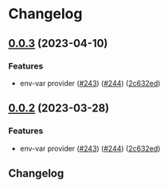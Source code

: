 # Changelog

## [0.0.3](https://github.com/toddbaert/java-sdk-contrib/compare/dev.openfeature.contrib.providers.env-var-v0.0.2...dev.openfeature.contrib.providers.env-var-v0.0.3) (2023-04-10)


### Features

* env-var provider ([#243](https://github.com/toddbaert/java-sdk-contrib/issues/243)) ([#244](https://github.com/toddbaert/java-sdk-contrib/issues/244)) ([2c632ed](https://github.com/toddbaert/java-sdk-contrib/commit/2c632ed3069051ee6f90d88a4bf96e27feb70e46))

## [0.0.2](https://github.com/open-feature/java-sdk-contrib/compare/dev.openfeature.contrib.providers.env-var-v0.0.1...dev.openfeature.contrib.providers.env-var-v0.0.2) (2023-03-28)


### Features

* env-var provider ([#243](https://github.com/open-feature/java-sdk-contrib/issues/243)) ([#244](https://github.com/open-feature/java-sdk-contrib/issues/244)) ([2c632ed](https://github.com/open-feature/java-sdk-contrib/commit/2c632ed3069051ee6f90d88a4bf96e27feb70e46))

## Changelog
